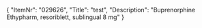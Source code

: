{
  "ItemNr": "029626",
  "Title": "test",
  "Description": "Buprenorphine Ethypharm, resoriblett, sublingual 8 mg"
}